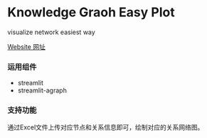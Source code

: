 # Knowledge Graoh Easy Plot
visualize network easiest way 

[Website 网址]()
### 运用组件
- streamlit
- streamlit-agraph

### 支持功能

通过Excel文件上传对应节点和关系信息即可，绘制对应的关系网络图。

[]("../pics/pics.png")
[]("../pics/pics2.png")
